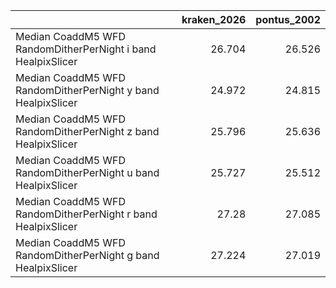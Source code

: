 |                                                              |   kraken_2026 |   pontus_2002 |
|:-------------------------------------------------------------|--------------:|--------------:|
| Median CoaddM5 WFD RandomDitherPerNight i band HealpixSlicer |        26.704 |        26.526 |
| Median CoaddM5 WFD RandomDitherPerNight y band HealpixSlicer |        24.972 |        24.815 |
| Median CoaddM5 WFD RandomDitherPerNight z band HealpixSlicer |        25.796 |        25.636 |
| Median CoaddM5 WFD RandomDitherPerNight u band HealpixSlicer |        25.727 |        25.512 |
| Median CoaddM5 WFD RandomDitherPerNight r band HealpixSlicer |        27.28  |        27.085 |
| Median CoaddM5 WFD RandomDitherPerNight g band HealpixSlicer |        27.224 |        27.019 |
